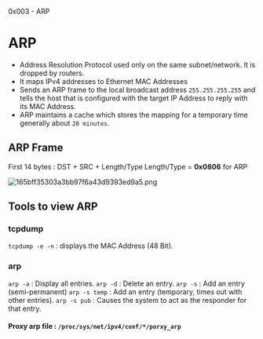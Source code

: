 0x003 - ARP

# ARP

- Address Resolution Protocol used only on the same subnet/network. It is dropped by routers.
- It maps IPv4 addresses to Ethernet MAC Addresses
- Sends an ARP frame to the local broadcast address `255.255.255.255` and tells the host that is configured with the target IP Address to reply with its MAC Address.
- ARP maintains a cache which stores the mapping for a temporary time generally about `20 minutes`.

## ARP Frame

First 14 bytes : DST + SRC + Length/Type
Length/Type = **0x0806** for ARP

![165bff35303a3bb97f6a43d9393ed9a5.png](../../_resources/efe2528196b6481ebb754adfbf16e06c.png)

## Tools to view ARP

### tcpdump

`tcpdump -e -n`  : displays the MAC Address (48 Bit).

### arp

`arp -a` : Display all entries.
`arp -d` : Delete an entry.
`arp -s` : Add an entry (semi-permanent)
`arp -s temp` : Add an entry (temporary, times out with other entries).
`arp -s pub` : Causes the system to act as the responder for that entry.

#### Proxy arp file : `/proc/sys/net/ipv4/conf/*/porxy_arp`